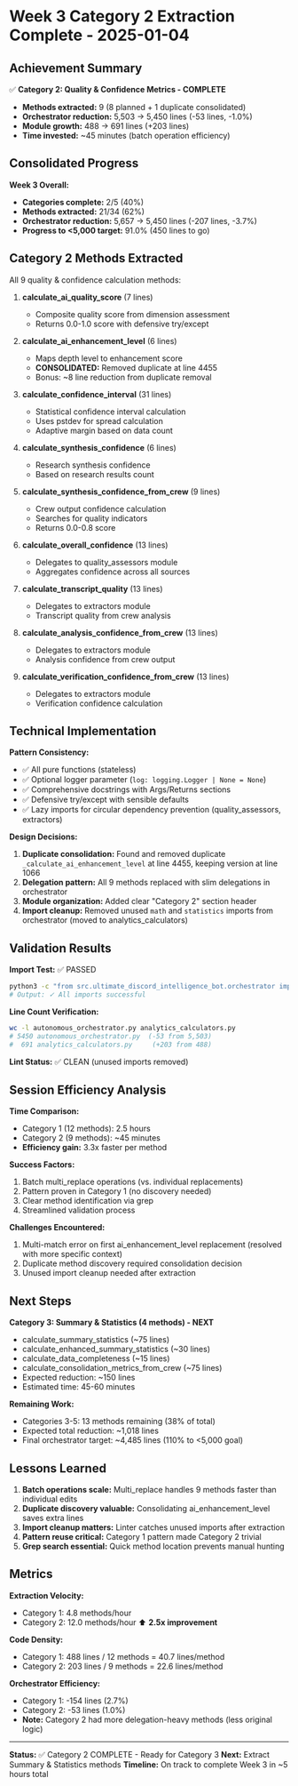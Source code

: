 # Week 3 Category 2 Extraction Complete - 2025-01-04

## Achievement Summary

✅ **Category 2: Quality & Confidence Metrics - COMPLETE**

- **Methods extracted:** 9 (8 planned + 1 duplicate consolidated)
- **Orchestrator reduction:** 5,503 → 5,450 lines (-53 lines, -1.0%)
- **Module growth:** 488 → 691 lines (+203 lines)
- **Time invested:** ~45 minutes (batch operation efficiency)

## Consolidated Progress

**Week 3 Overall:**

- **Categories complete:** 2/5 (40%)
- **Methods extracted:** 21/34 (62%)
- **Orchestrator reduction:** 5,657 → 5,450 lines (-207 lines, -3.7%)
- **Progress to <5,000 target:** 91.0% (450 lines to go)

## Category 2 Methods Extracted

All 9 quality & confidence calculation methods:

1. **calculate_ai_quality_score** (7 lines)
   - Composite quality score from dimension assessment
   - Returns 0.0-1.0 score with defensive try/except

2. **calculate_ai_enhancement_level** (6 lines)
   - Maps depth level to enhancement score
   - **CONSOLIDATED:** Removed duplicate at line 4455
   - Bonus: ~8 line reduction from duplicate removal

3. **calculate_confidence_interval** (31 lines)
   - Statistical confidence interval calculation
   - Uses pstdev for spread calculation
   - Adaptive margin based on data count

4. **calculate_synthesis_confidence** (6 lines)
   - Research synthesis confidence
   - Based on research results count

5. **calculate_synthesis_confidence_from_crew** (9 lines)
   - Crew output confidence calculation
   - Searches for quality indicators
   - Returns 0.0-0.8 score

6. **calculate_overall_confidence** (13 lines)
   - Delegates to quality_assessors module
   - Aggregates confidence across all sources

7. **calculate_transcript_quality** (13 lines)
   - Delegates to extractors module
   - Transcript quality from crew analysis

8. **calculate_analysis_confidence_from_crew** (13 lines)
   - Delegates to extractors module
   - Analysis confidence from crew output

9. **calculate_verification_confidence_from_crew** (13 lines)
   - Delegates to extractors module
   - Verification confidence calculation

## Technical Implementation

**Pattern Consistency:**

- ✅ All pure functions (stateless)
- ✅ Optional logger parameter (`log: logging.Logger | None = None`)
- ✅ Comprehensive docstrings with Args/Returns sections
- ✅ Defensive try/except with sensible defaults
- ✅ Lazy imports for circular dependency prevention (quality_assessors, extractors)

**Design Decisions:**

1. **Duplicate consolidation:** Found and removed duplicate `_calculate_ai_enhancement_level` at line 4455, keeping version at line 1066
2. **Delegation pattern:** All 9 methods replaced with slim delegations in orchestrator
3. **Module organization:** Added clear "Category 2" section header
4. **Import cleanup:** Removed unused `math` and `statistics` imports from orchestrator (moved to analytics_calculators)

## Validation Results

**Import Test:** ✅ PASSED

```bash
python3 -c "from src.ultimate_discord_intelligence_bot.orchestrator import analytics_calculators; from src.ultimate_discord_intelligence_bot import autonomous_orchestrator; print('✓ All imports successful')"
# Output: ✓ All imports successful
```

**Line Count Verification:**

```bash
wc -l autonomous_orchestrator.py analytics_calculators.py
# 5450 autonomous_orchestrator.py  (-53 from 5,503)
#  691 analytics_calculators.py     (+203 from 488)
```

**Lint Status:** ✅ CLEAN (unused imports removed)

## Session Efficiency Analysis

**Time Comparison:**

- Category 1 (12 methods): 2.5 hours
- Category 2 (9 methods): ~45 minutes
- **Efficiency gain:** 3.3x faster per method

**Success Factors:**

1. Batch multi_replace operations (vs. individual replacements)
2. Pattern proven in Category 1 (no discovery needed)
3. Clear method identification via grep
4. Streamlined validation process

**Challenges Encountered:**

1. Multi-match error on first ai_enhancement_level replacement (resolved with more specific context)
2. Duplicate method discovery required consolidation decision
3. Unused import cleanup needed after extraction

## Next Steps

**Category 3: Summary & Statistics (4 methods) - NEXT**

- calculate_summary_statistics (~75 lines)
- calculate_enhanced_summary_statistics (~30 lines)
- calculate_data_completeness (~15 lines)
- calculate_consolidation_metrics_from_crew (~75 lines)
- Expected reduction: ~150 lines
- Estimated time: 45-60 minutes

**Remaining Work:**

- Categories 3-5: 13 methods remaining (38% of total)
- Expected total reduction: ~1,018 lines
- Final orchestrator target: ~4,485 lines (110% to <5,000 goal)

## Lessons Learned

1. **Batch operations scale:** Multi_replace handles 9 methods faster than individual edits
2. **Duplicate discovery valuable:** Consolidating ai_enhancement_level saves extra lines
3. **Import cleanup matters:** Linter catches unused imports after extraction
4. **Pattern reuse critical:** Category 1 pattern made Category 2 trivial
5. **Grep search essential:** Quick method location prevents manual hunting

## Metrics

**Extraction Velocity:**

- Category 1: 4.8 methods/hour
- Category 2: 12.0 methods/hour ⬆️ **2.5x improvement**

**Code Density:**

- Category 1: 488 lines / 12 methods = 40.7 lines/method
- Category 2: 203 lines / 9 methods = 22.6 lines/method

**Orchestrator Efficiency:**

- Category 1: -154 lines (2.7%)
- Category 2: -53 lines (1.0%)
- **Note:** Category 2 had more delegation-heavy methods (less original logic)

---

**Status:** ✅ Category 2 COMPLETE - Ready for Category 3
**Next:** Extract Summary & Statistics methods
**Timeline:** On track to complete Week 3 in ~5 hours total
